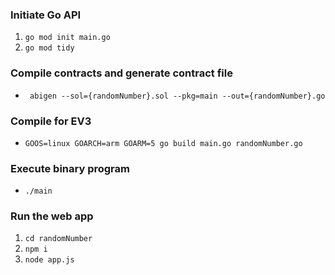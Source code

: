 ### Initiate Go API
1. `go mod init main.go`
2. `go mod tidy`

### Compile contracts and generate contract file
- ` abigen --sol={randomNumber}.sol --pkg=main --out={randomNumber}.go`


### Compile for EV3
- `GOOS=linux GOARCH=arm GOARM=5 go build main.go randomNumber.go`

### Execute binary program
- `./main`

### Run the web app
1. `cd randomNumber`
2. `npm i`
3. `node app.js`
